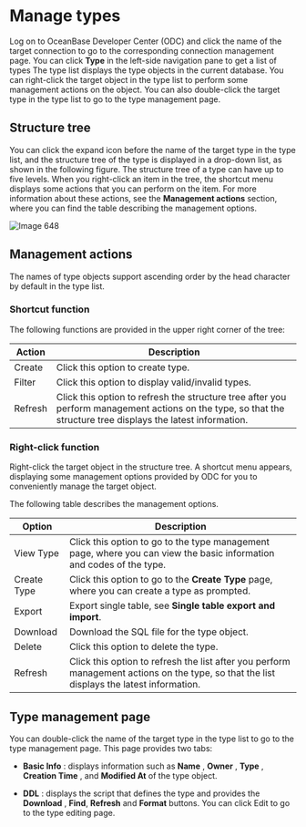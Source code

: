 Manage types 
=================================

Log on to OceanBase Developer Center (ODC) and click the name of the target connection to go to the corresponding connection management page. You can click **Type** in the left-side navigation pane to get a list of types The type list displays the type objects in the current database. You can right-click the target object in the type list to perform some management actions on the object. You can also double-click the target type in the type list to go to the type management page. 

Structure tree 
-----------------------------------

You can click the expand icon before the name of the target type in the type list, and the structure tree of the type is displayed in a drop-down list, as shown in the following figure. The structure tree of a type can have up to five levels. When you right-click an item in the tree, the shortcut menu displays some actions that you can perform on the item. For more information about these actions, see the **Management actions** section, where you can find the table describing the management options.

![Image 648](https://obbusiness-private.oss-cn-shanghai.aliyuncs.com/doc/img/odc/340/%E7%AE%A1%E7%90%86%E7%B1%BB%E5%9E%8B-1-EN.png)

Management actions 
---------------------------------------

The names of type objects support ascending order by the head character by default in the type list.

### Shortcut function 

The following functions are provided in the upper right corner of the tree:


|Action  |  Description |
|---------|-------|
| Create  | Click this option to create type. |
| Filter  | Click this option to display valid/invalid types.  |
| Refresh | Click this option to refresh the structure tree after you perform management actions on the type, so that the structure tree displays the latest information. |

### Right-click function 

Right-click the target object in the structure tree. A shortcut menu appears, displaying some management options provided by ODC for you to conveniently manage the target object. 

The following table describes the management options.


|Option    |  Description  |
|-------------|-----------|
| View Type   | Click this option to go to the type management page, where you can view the basic information and codes of the type. |
| Create Type | Click this option to go to the **Create Type**  page, where you can create a type as prompted.  |
|Export|Export single table, see **Single table export and import**.|
| Download    | Download the SQL file for the type object.  |
| Delete      | Click this option to delete the type.   |
| Refresh     | Click this option to refresh the list after you perform management actions on the type, so that the list displays the latest information.  |


Type management page 
-----------------------------------------

You can double-click the name of the target type in the type list to go to the type management page. This page provides two tabs:

* **Basic Info** : displays information such as **Name** , **Owner** , **Type** , **Creation Time** , and **Modified At** of the type object.

* **DDL** : displays the script that defines the type and provides the **Download** , **Find**, **Refresh** and **Format** buttons. You can click Edit to go to the type editing page.
